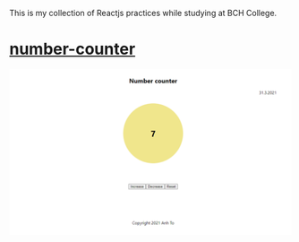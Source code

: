 This is my collection of Reactjs practices while studying at BCH College.

# [number-counter](https://github.com/tna007/react-sandbox/tree/master/number-counter)

![number counter anhTo](/assets/png/number-counter.png)
